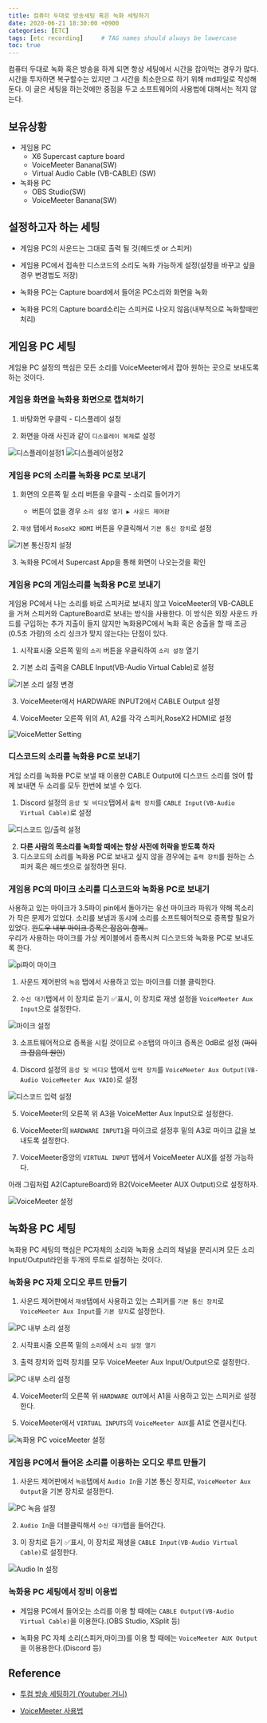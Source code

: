 ```yaml
---
title: 컴퓨터 두대로 방송세팅 혹은 녹화 세팅하기
date: 2020-06-21 18:30:00 +0900
categories: [ETC]
tags: [etc recording]     # TAG names should always be lowercase
toc: true
---
```


컴퓨터 두대로 녹화 혹은 방송을 하게 되면 항상 세팅에서 시간을 잡아먹는 경우가 많다.
시간을 투자하면 복구할수는 있지만 그 시간을 최소한으로 하기 위해 md파일로 작성해 둔다.
이 글은 세팅을 하는것에만 중점을 두고 소프트웨어의 사용법에 대해서는 적지 않는다.  

## 보유상황
* 게임용 PC
    * X6 Supercast capture board
    * VoiceMeeter Banana(SW)
    * Virtual Audio Cable (VB-CABLE) (SW)
* 녹화용 PC
    * OBS Studio(SW)
    * VoiceMeeter Banana(SW)


## 설정하고자 하는 세팅
* 게임용 PC의 사운드는 그대로 출력 될 것(헤드셋 or 스피커)

* 게임용 PC에서 접속한 디스코드의 소리도 녹화 가능하게 설정(설정을 바꾸고 싶을 경우 변경법도 저장)

* 녹화용 PC는 Capture board에서 들어온 PC소리와 화면을 녹화

* 녹화용 PC의 Capture board소리는 스피커로 나오지 않음(내부적으로 녹화할때만 처리)

## 게임용 PC 세팅
게임용 PC 설정의 핵심은 모든 소리를 VoiceMeeter에서 잡아 원하는 곳으로 보내도록 하는 것이다.

### 게임용 화면을 녹화용 화면으로 캡쳐하기
1. 바탕화면 우클릭 - 디스플레이 설정

2. 화면을 아래 사진과 같이 ```디스플레이 복제```로 설정  

![디스플레이설정1](/assets/etc/img/displaysetting1.png)
![디스플레이설정2](/assets/etc/img/displaysetting2.png)

### 게임용 PC의 소리를 녹화용 PC로 보내기
1. 화면의 오른쪽 밑 소리 버튼을 우클릭 - 소리로 들어가기

    * 버튼이 없을 경우 ```소리 설정 열기 ▶ 사운드 제어판```
    
2. ```재생``` 탭에서 ```RoseX2 HDMI``` 버튼을 우클릭해서 ```기본 통신 장치```로 설정  

![기본 통신장치 설정](/assets/etc/img/settingRoseX2HDMI.png)

3. 녹화용 PC에서 Supercast App을 통해 화면이 나오는것을 확인

### 게임용 PC의 게임소리를 녹화용 PC로 보내기
게임용 PC에서 나는 소리를 바로 스피커로 보내지 않고 VoiceMeeter의 VB-CABLE을 거쳐 스피커와 CaptureBoard로 보내는 방식을 사용한다.
이 방식은 외장 사운드 카드를 구입하는 추가 지출이 들지 않지만 녹화용PC에서 녹화 혹은 송출을 할 때 조금(0.5초 가량)의 소리 싱크가 맞지 않는다는 단점이 있다.

1. 시작표시줄 오른쪽 밑의 ```소리``` 버튼을 우클릭하여 ```소리 설정``` 열기

2. 기본 소리 출력을 CABLE Input(VB-Audio Virtual Cable)로 설정  

![기본 소리 설정 변경](/assets/etc/img/defaultInputSoundSetting.png)

3. VoiceMeeter에서 HARDWARE INPUT2에서 CABLE Output 설정

4. VoiceMeeter 오른쪽 위의 A1, A2를 각각 스피커,RoseX2 HDMI로 설정 

![VoiceMetter Setting](/assets/etc/img/GamingPC_VoiceMetter.png)

### 디스코드의 소리를 녹화용 PC로 보내기
게임 소리를 녹화용 PC로 보낼 때 이용한 CABLE Output에 디스코드 소리를 얹어 함께 보내면 두 소리를 모두 한번에 보낼 수 있다.

1. Discord 설정의 ```음성 및 비디오```탭에서 ```출력 장치```를 ```CABLE Input(VB-Audio Virtual Cable)```로 설정  

![디스코드 입/출력 설정](/assets/etc/img/discordSetting.png)

2. __다른 사람의 목소리를 녹화할 때에는 항상 사전에 허락을 받도록 하자__
3. 디스코드의 소리를 녹화용 PC로 보내고 싶지 않을 경우에는 ```출력 장치```를 원하는 스피커 혹은 헤드셋으로 설정하면 된다.

### 게임용 PC의 마이크 소리를 디스코드와 녹화용 PC로 보내기
사용하고 있는 마이크가 3.5파이 pin에서 돌아가는 유선 마이크라 파워가 약해 목소리가 작은 문제가 있었다.
소리를 보냄과 동시에 소리를 소프트웨어적으로 증폭할 필요가 있었다. ~~윈도우 내부 마이크 증폭은 잡음이 함께..~~  
우리가 사용하는 마이크를 가상 케이블에서 증폭시켜 디스코드와 녹화용 PC로 보내도록 한다.  

![pi파이 마이크](/assets/etc/img/3.5pi_microphone.png)

1. 사운드 제어판의 ```녹음``` 탭에서 사용하고 있는 마이크를 더블 클릭한다.

2. ```수신 대기```탭에서 이 장치로 듣기 ✅표시, 이 장치로 재생 설정을 ```VoiceMeeter Aux Input```으로 설정한다.  

![마이크 설정](/assets/etc/img/microphoneSetting.png)

3. 소프트웨어적으로 증폭을 시킬 것이므로 ```수준```탭의 마이크 증폭은 0dB로 설정 (~~마이크 잡음의 원인~~)

4. Discord 설정의  ```음성 및 비디오``` 탭에서 ```입력 장치```를 ```VoiceMeeter Aux Output(VB-Audio VoiceMeeter Aux VAIO)```로 설정  

![디스코드 입력 설정](/assets/etc/img/discordSetting.png) 

5. VoiceMeeter의 오른쪽 위 A3을 VoiceMetter Aux Input으로 설정한다. 

6. VoiceMeeter의 ```HARDWARE INPUT1```을 마이크로 설정후 밑의 A3로 마이크 값을 보내도록 설정한다.

7. VoiceMeeter중앙의 ```VIRTUAL INPUT``` 탭에서 VoiceMeeter AUX를 설정 가능하다.

아래 그림처럼 A2(CaptureBoard)와 B2(VoiceMeeter AUX Output)으로 설정하자.  

![VoiceMeeter 설정](/assets/etc/img/GamingPC_VoiceMetter.png)

## 녹화용 PC 세팅
녹화용 PC 세팅의 핵심은 PC자체의 소리와 녹화용 소리의 채널을 분리시켜 모든 소리 Input/Output라인을 두개의 루트로 설정하는 것이다.

### 녹화용 PC 자체 오디오 루트 만들기
1. 사운드 제어판에서 ```재생```탭에서 사용하고 있는 스피커를 ```기본 통신 장치```로 ```VoiceMeeter Aux Input```를 ```기본 장치```로 설정한다.  

![PC 내부 소리 설정](/assets/etc/img/recordPC_defaultSoundSetting1.png) 

2. 시작표시줄 오른쪽 밑의 ```소리```에서 ```소리 설정 열기```

3. 출력 장치와 입력 장치를 모두 VoiceMeeter Aux Input/Output으로 설정한다.

![PC 내부 소리 설정](/assets/etc/img/recordPC_defaultSoundSetting2.png)

4. VoiceMeeter의 오른쪽 위 ```HARDWARE OUT```에서 A1을 사용하고 있는 스피커로 설정한다.

5. VoiceMeeter에서 ```VIRTUAL INPUTS```의 ```VoiceMeeter AUX```를 A1로 연결시킨다.  

![녹화용 PC voiceMeeter 설정](/assets/etc/img/recordPC_voiceMeeter_setting.png)

### 게임용 PC에서 들어온 소리를 이용하는 오디오 루트 만들기
1. 사운드 제어판에서 ```녹음```탭에서 ```Audio In```을 기본 통신 장치로,
```VoiceMeeter Aux Output```을 기본 장치로 설정한다.  

![PC 녹음 설정](/assets/etc/img/recordPC_recordSoundSetting.png)

2. ```Audio In```을 더블클릭해서 ```수신 대기```탭을 들어간다.

3. 이 장치로 듣기 ✅표시, 이 장치로 재생을 ```CABLE Input(VB-Audio Virtual Cable)```로 설정한다.

![Audio In 설정](/assets/etc/img/recordPC_X6setting.png)  

### 녹화용 PC 세팅에서 장비 이용법

* 게임용 PC에서 들어오는 소리를 이용 할 때에는 ```CABLE Output(VB-Audio Virtual Cable)```을 이용한다.(OBS Studio, XSplit 등)

* 녹화용 PC 자체 소리(스피커,마이크)를 이용 할 때에는 ```VoiceMeeter AUX Output```을 이용용한다.(Discord 등)

## Reference
* [투컴 방송 세팅하기 (Youtuber 거니)](https://youtu.be/vSSwdX5wy9Y)

* [VoiceMeeter 사용법](https://bbs.ruliweb.com/av/board/300041/read/299932)
